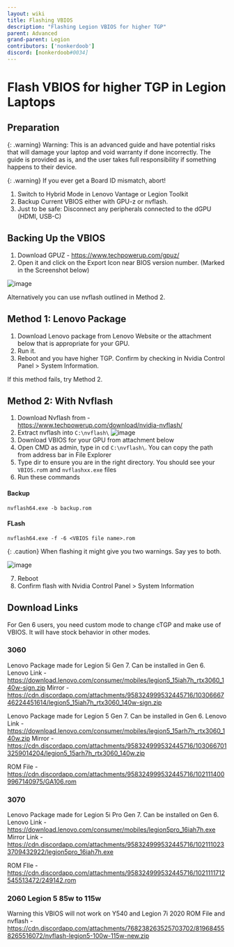 ```yaml
---
layout: wiki
title: Flashing VBIOS
description: "Flashing Legion VBIOS for higher TGP"
parent: Advanced
grand-parent: Legion
contributors: ['nonkerdoob'] 
discord: [nonkerdoob#0034] 
---
```


# Flash VBIOS for higher TGP in Legion Laptops

## Preparation

{: .warning}
Warning: This is an advanced guide and have potential risks that will damage your laptop and void warranty if done incorrectly. The guide is provided as is, and the user takes full responsibility if something happens to their device.

{: .warning}
If you ever get a Board ID mismatch, abort!

1. Switch to Hybrid Mode in Lenovo Vantage or Legion Toolkit
2. Backup Current VBIOS either with GPU-z or nvflash.
3. Just to be safe: Disconnect any peripherals connected to the dGPU (HDMI, USB-C)

## Backing Up the VBIOS

1. Download GPUZ - https://www.techpowerup.com/gpuz/
2. Open it and click on the Export Icon near BIOS version number. (Marked in the Screenshot below)

![image](https://user-images.githubusercontent.com/100846697/210909114-bc46060e-0264-4ea5-9fa9-f32b83673d80.png)

Alternatively you can use nvflash outlined in Method 2.

## Method 1: Lenovo Package

1. Download Lenovo package from Lenovo Website or the attachment below that is appropriate for your GPU.
2. Run it.
3. Reboot and you have higher TGP. Confirm by checking in Nvidia Control Panel > System Information.

If this method fails, try Method 2.

## Method 2: With Nvflash
1. Download Nvflash from - https://www.techpowerup.com/download/nvidia-nvflash/
2. Extract nvflash into ``C:\nvflash\``
  ![image](https://user-images.githubusercontent.com/100846697/210909374-0ce998a5-11cf-4503-84dc-98662aba2ecb.png)
3. Download VBIOS for your GPU from attachment below
4. Open CMD as admin, type in cd ``C:\nvflash\``. You can copy the path from address bar in File Explorer
5. Type dir to ensure you are in the right directory. You should see your ``VBIOS.ro``m and ``nvflashxx.exe`` files
6. Run these commands

#### Backup
```nvflash64.exe -b backup.rom```

#### FLash
```nvflash64.exe -f -6 <VBIOS file name>.rom```

{: .caution}
When flashing it might give you two warnings. Say yes to both.

![image](https://user-images.githubusercontent.com/100846697/210909387-e38b9d6b-b016-4a2b-9902-273b5f74ac7d.png)

7. Reboot
8. Confirm flash with Nvidia Control Panel > System Information

## Download Links

For Gen 6 users, you need custom mode to change cTGP and make use of VBIOS. It will have stock behavior in other modes. 

### 3060
Lenovo Package made for Legion 5i Gen 7. Can be installed in Gen 6.
Lenovo Link - https://download.lenovo.com/consumer/mobiles/legion5_15iah7h_rtx3060_140w-sign.zip
Mirror - https://cdn.discordapp.com/attachments/958324999532445716/1030666746224451614/legion5_15iah7h_rtx3060_140w-sign.zip

Lenovo Package made for Legion 5 Gen 7. Can be installed in Gen 6.
Lenovo Link - https://download.lenovo.com/consumer/mobiles/legion5_15arh7h_rtx3060_140w.zip
Mirror - https://cdn.discordapp.com/attachments/958324999532445716/1030667013259014204/legion5_15arh7h_rtx3060_140w.zip

ROM File - https://cdn.discordapp.com/attachments/958324999532445716/1021114009967140975/GA106.rom

### 3070
Lenovo Package made for Legion 5i Pro Gen 7. Can be installed on Gen 6.
Lenovo Link - https://download.lenovo.com/consumer/mobiles/legion5pro_16iah7h.exe
Mirror Link - https://cdn.discordapp.com/attachments/958324999532445716/1021110233709432922/legion5pro_16iah7h.exe

ROM FIle - https://cdn.discordapp.com/attachments/958324999532445716/1021111712545513472/249142.rom

### 2060 Legion 5 85w to 115w
Warning this VBIOS will not work on Y540 and Legion 7i 2020
ROM File and nvflash - https://cdn.discordapp.com/attachments/768238263525703702/819684558265516072/nvflash-legion5-100w-115w-new.zip




